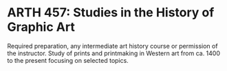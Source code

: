 # ARTH 457: Studies in the History of Graphic Art

Required preparation, any intermediate art history course or permission of the instructor. Study of prints and printmaking in Western art from ca. 1400 to the present focusing on selected topics.